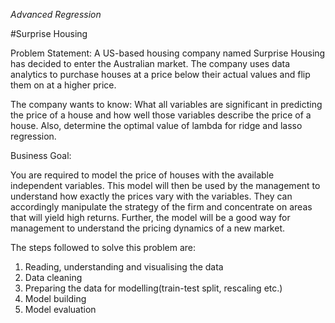 *Advanced Regression*

#Surprise Housing

Problem Statement:
A US-based housing company named Surprise Housing has decided to enter the Australian market. The company uses data analytics to purchase houses at a price below their actual values and flip them on at a higher price.

The company wants to know:
What all variables are significant in predicting the price of a house and how well those variables describe the price of a house.
Also, determine the optimal value of lambda for ridge and lasso regression.

Business Goal:

You are required to model the price of houses with the available independent variables. This model will then be used by the management to understand how exactly the prices vary with the variables. They can accordingly manipulate the strategy of the firm and concentrate on areas that will yield high returns. Further, the model will be a good way for management to understand the pricing dynamics of a new market.


The steps followed to solve this problem are:

1. Reading, understanding and visualising the data
2. Data cleaning
3. Preparing the data for modelling(train-test split, rescaling etc.)
4. Model building
5. Model evaluation



